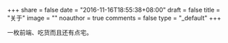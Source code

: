 +++
share = false
date = "2016-11-16T18:55:38+08:00"
draft = false
title = "关于"
image = ""
noauthor = true
comments = false
type = "_default"
+++

一枚前端、吃货而且还有点宅。